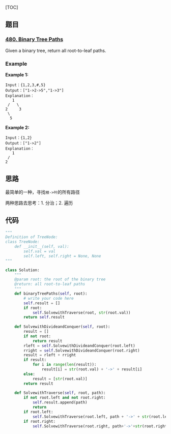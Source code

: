 [TOC]

## 题目

### [480. Binary Tree Paths](https://www.lintcode.com/problem/binary-tree-paths/description)

Given a binary tree, return all root-to-leaf paths.

### Example

**Example 1:**

```
Input：{1,2,3,#,5}
Output：["1->2->5","1->3"]
Explanation：
   1
 /   \
2     3
 \
  5
```

**Example 2:**

```
Input：{1,2}
Output：["1->2"]
Explanation：
   1
 /   
2  
```

## 思路

最简单的一种，寻找`根->叶`的所有路径

两种思路去思考：1. 分治；2. 遍历

## 代码

```python
"""
Definition of TreeNode:
class TreeNode:
    def __init__(self, val):
        self.val = val
        self.left, self.right = None, None
"""

class Solution:
    """
    @param root: the root of the binary tree
    @return: all root-to-leaf paths
    """
    def binaryTreePaths(self, root):
        # write your code here
        self.result = []
        if root:
            self.SolvewithTraverse(root, str(root.val))
        return self.result
        
    def SolvewithDivideandConquer(self, root):
        result = []
        if not root:
            return result
        rleft = self.SolvewithDivideandConquer(root.left)
        rright = self.SolvewithDivideandConquer(root.right)
        result = rleft + rright
        if result:
            for i in range(len(result)):
                result[i] = str(root.val) + '->' + result[i]
        else:
            result = [str(root.val)]
        return result
        
    def SolvewithTraverse(self, root, path):
        if not root.left and not root.right:
            self.result.append(path)
            return
        if root.left:
            self.SolvewithTraverse(root.left, path + '->' + str(root.left.val))
        if root.right:
            self.SolvewithTraverse(root.right, path+'->'+str(root.right.val))
```

